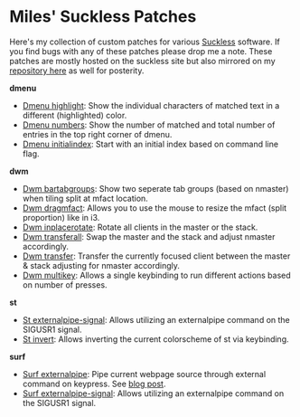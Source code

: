 # Miles' Suckless Patches

Here's my collection of custom patches for various [Suckless](http://suckless.org/philosophy/) software. If you find bugs with any of these patches please drop me a note. These patches are mostly hosted on the suckless site but also mirrored on my [repository here](http://github.com/mil/suckless-patches) as well for posterity.

**dmenu**

- [Dmenu highlight](https://tools.suckless.org/dmenu/patches/highlight): Show the individual characters of matched text in a different (highlighted) color.
- [Dmenu numbers](https://tools.suckless.org/dmenu/patches/numbers): Show the number of matched and total number of entries in the top right corner of dmenu.
- [Dmenu initialindex](./dmenu/dmenu-initialindex-4.9.diff): Start with an initial index based on command line flag.

**dwm**

- [Dwm bartabgroups](https://dwm.suckless.org/patches/bartabgroups): Show two seperate tab groups (based on nmaster) when tiling split at mfact location.
- [Dwm dragmfact](https://dwm.suckless.org/patches/dragmfact): Allows you to use the mouse to resize the mfact (split proportion) like in i3.
- [Dwm inplacerotate](https://dwm.suckless.org/patches/inplacerotate): Rotate all clients in the master or the stack.
- [Dwm transferall](https://dwm.suckless.org/patches/transfer/): Swap the master and the stack and adjust nmaster accordingly.
- [Dwm transfer](https://dwm.suckless.org/patches/transfer/): Transfer the currently focused client between the master & stack adjusting for nmaster accordingly.
- [Dwm multikey](https://dwm.suckless.org/patches/multikey/): Allows a single keybinding to run different actions based on number of presses.

**st**

- [St externalpipe-signal](https://st.suckless.org/patches/externalpipe-signal/): Allows utilizing an externalpipe command on the SIGUSR1 signal.
- [St invert](https://st.suckless.org/patches/invert/): Allows inverting the current colorscheme of st via keybinding.

**surf**

- [Surf externalpipe](https://surf.suckless.org/patches/externalpipe/): Pipe current webpage source through external command on keypress. See [blog post](https://milesalan.com/notes/surf-externalpipe-patch-browsing-via-dmenu/).
- [Surf externalpipe-signal](https://surf.suckless.org/patches/externalpipe-signal): Allows utilizing an externalpipe command on the SIGUSR1 signal.
